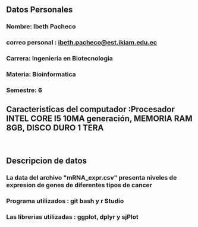 ## Datos Personales 
### Nombre: Ibeth Pacheco 
### correo personal : ibeth.pacheco@est.ikiam.edu.ec
### Carrera: Ingenieria en Biotecnologia 
### Materia: Bioinformatica 
### Semestre: 6

## Caracteristicas del computador :Procesador INTEL CORE I5 10MA generación, MEMORIA RAM 8GB, DISCO DURO 1 TERA
​
## Descripcion de datos 

### La data del archivo "mRNA_expr.csv" presenta niveles de expresion de genes de diferentes tipos de cancer 

### Programa utilizados : git bash y r Studio

### Las librerias utilizadas : ggplot, dplyr y sjPlot 
